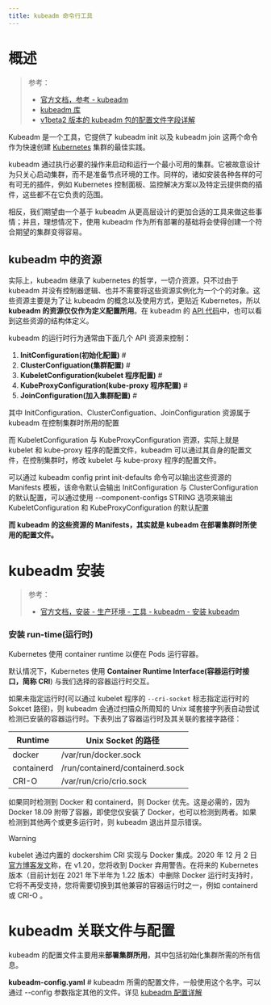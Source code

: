 ```yaml
---
title: kubeadm 命令行工具
---
```


# 概述

> 参考：
>
> - [官方文档，参考 - kubeadm](https://kubernetes.io/docs/reference/setup-tools/kubeadm/)
> - [kubeadm 库](https://pkg.go.dev/k8s.io/kubernetes/cmd/kubeadm/app/apis/kubeadm)
> - [v1beta2 版本的 kubeadm 包的配置文件字段详解](https://pkg.go.dev/k8s.io/kubernetes/cmd/kubeadm/app/apis/kubeadm/v1beta2)

Kubeadm 是一个工具，它提供了 kubeadm init 以及 kubeadm join 这两个命令作为快速创建 [Kubernetes](/docs/10.云原生/Kubernetes/Kuberntes%20介绍/Kubernetes.md) 集群的最佳实践。

kubeadm 通过执行必要的操作来启动和运行一个最小可用的集群。它被故意设计为只关心启动集群，而不是准备节点环境的工作。同样的，诸如安装各种各样的可有可无的插件，例如 Kubernetes 控制面板、监控解决方案以及特定云提供商的插件，这些都不在它负责的范围。

相反，我们期望由一个基于 kubeadm 从更高层设计的更加合适的工具来做这些事情；并且，理想情况下，使用 kubeadm 作为所有部署的基础将会使得创建一个符合期望的集群变得容易。

## kubeadm 中的资源

实际上，kubeadm 继承了 kubernetes 的哲学，一切介资源，只不过由于 kubeadm 并没有控制器逻辑、也并不需要将这些资源实例化为一个个的对象。这些资源主要是为了让 kubeadm 的概念以及使用方式，更贴近 Kubernetes，所以 **kubeadm 的资源仅仅作为定义配置所用**。在 kubeadm 的 [API 代码](https://github.com/kubernetes/kubernetes/blob/master/cmd/kubeadm/app/apis/kubeadm/v1beta2/types.go)中，也可以看到这些资源的结构体定义。

kubeadm 的运行时行为通常由下面几个 API 资源来控制：

1. **InitConfiguration(初始化配置)** #
2. **ClusterConfiguation(集群配置)** #
3. **KubeletConfiguration(kubelet 程序配置)** #
4. **KubeProxyConfiguration(kube-proxy 程序配置)** #
5. **JoinConfiguration(加入集群配置)** #

其中 InitConfiguration、ClusterConfiguation、JoinConfiguration 资源属于 kubeadm 在控制集群时所用的配置

而 KubeletConfiguration 与 KubeProxyConfiguration 资源，实际上就是 kubelet 和 kube-proxy 程序的配置文件，kubeadm 可以通过其自身的配置文件，在控制集群时，修改 kubelet 与 kube-proxy 程序的配置文件。

可以通过 kubeadm config print init-defaults 命令可以输出这些资源的 Manifests 模板，该命令默认会输出 InitConfiguration 与 ClusterConfiguration 的默认配置，可以通过使用 --component-configs STRING 选项来输出 KubeletConfiguration 和 KubeProxyConfiguration 的默认配置

**而 kubeadm 的这些资源的 Manifests，其实就是 kubeadm 在部署集群时所使用的配置文件。**

# kubeadm 安装

> 参考：
>
> - [官方文档，安装 - 生产环境 - 工具 - kubeadm - 安装 kubeadm](https://kubernetes.io/docs/setup/production-environment/tools/kubeadm/install-kubeadm/)

### 安装 run-time(运行时)

Kubernetes 使用 container runtime 以便在 Pods 运行容器。

默认情况下，Kubernetes 使用 **Container Runtime Interface(容器运行时接口，简称 CRI**) 与我们选择的容器运行时交互。

如果未指定运行时(可以通过 kubelet 程序的 `--cri-socket` 标志指定运行时的 Sokcet 路径)，则 kubeadm 会通过扫描众所周知的 Unix 域套接字列表自动尝试检测已安装的容器运行时。下表列出了容器运行时及其关联的套接字路径：

| Runtime    | Unix Socket 的路径                 |
| ---------- | ------------------------------- |
| docker     | /var/run/docker.sock            |
| containerd | /run/containerd/containerd.sock |
| CRI-O      | /var/run/crio/crio.sock         |

如果同时检测到 Docker 和 containerd，则 Docker 优先。这是必需的，因为 Docker 18.09 附带了容器，即使您仅安装了 Docker，也可以检测到两者。如果检测到其他两个或更多运行时，则 kubeadm 退出并显示错误。

> [!Warning]
> kubelet 通过内置的 dockershim CRI 实现与 Docker 集成。2020 年 12 月 2 日[官方博客发文](https://kubernetes.io/blog/2020/12/02/dont-panic-kubernetes-and-docker/)称，在 v1.20，您将收到 Docker 弃用警告。在将来的 Kubernetes 版本（目前计划在 2021 年下半年为 1.22 版本）中删除 Docker 运行时支持时，它将不再受支持，您将需要切换到其他兼容的容器运行时之一，例如 containerd 或 CRI-O 。

# kubeadm 关联文件与配置

kubeadm 的配置文件主要用来**部署集群所用**，其中包括初始化集群所需的所有信息。

**kubeadm-config.yaml** # kubeadm 所需的配置文件，一般使用这个名字。可以通过 --config 参数指定其他的文件。详见 [kubeadm 配置详解](/docs/10.云原生/Kubernetes/Kubernetes%20管理/kubeadm%20命令行工具/kubeadm%20配置详解.md)
